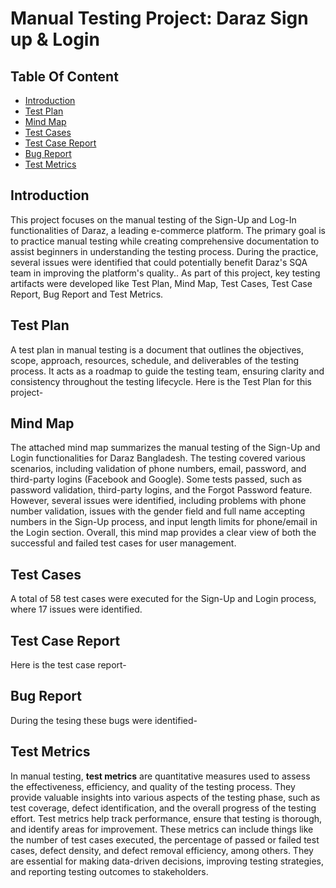 
# Manual Testing Project: Daraz Sign up & Login




##  Table Of Content
- [Introduction]()
- [Test Plan]()
- [Mind Map]()
- [Test Cases]()
- [Test Case Report]()
- [Bug Report]()
- [Test Metrics]()
## Introduction

This project focuses on the manual testing of the Sign-Up and Log-In functionalities of Daraz, a leading e-commerce platform. The primary goal is to practice manual testing while creating comprehensive documentation to assist beginners in understanding the testing process. During the practice, several issues were identified that could potentially benefit Daraz's SQA team in improving the platform's quality.. As part of this project, key testing artifacts were developed like Test Plan, Mind Map, Test Cases, Test Case Report, Bug Report and Test Metrics.
## Test Plan
A test plan in manual testing is a document that outlines the objectives, scope, approach, resources, schedule, and deliverables of the testing process. It acts as a roadmap to guide the testing team, ensuring clarity and consistency throughout the testing lifecycle. Here is the Test Plan for this project-

## Mind Map

The attached mind map summarizes the manual testing of the Sign-Up and Login functionalities for Daraz Bangladesh. The testing covered various scenarios, including validation of phone numbers, email, password, and third-party logins (Facebook and Google). Some tests passed, such as password validation, third-party logins, and the Forgot Password feature. However, several issues were identified, including problems with phone number validation, issues with the gender field and full name accepting numbers in the Sign-Up process, and input length limits for phone/email in the Login section. Overall, this mind map provides a clear view of both the successful and failed test cases for user management.
## Test Cases
A total of 58 test cases were executed for the Sign-Up and Login process, where 17 issues were identified.
## Test Case Report

Here is the test case report-
## Bug Report
During the tesing these bugs were identified-
## Test Metrics

In manual testing, **test metrics** are quantitative measures used to assess the effectiveness, efficiency, and quality of the testing process. They provide valuable insights into various aspects of the testing phase, such as test coverage, defect identification, and the overall progress of the testing effort. Test metrics help track performance, ensure that testing is thorough, and identify areas for improvement. These metrics can include things like the number of test cases executed, the percentage of passed or failed test cases, defect density, and defect removal efficiency, among others. They are essential for making data-driven decisions, improving testing strategies, and reporting testing outcomes to stakeholders.
